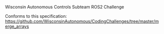 Wisconsin Autonomous Controls Subteam ROS2 Challenge

Conforms to this specification: https://github.com/WisconsinAutonomous/CodingChallenges/tree/master/merge_arrays
